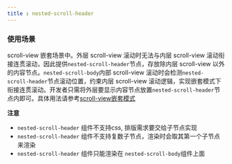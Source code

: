 ```yaml
---
title : nested-scroll-header
---
```


<!-- ## nested-scroll-header -->

<!-- UTSCOMJSON.nested-scroll-header.name -->

<!-- UTSCOMJSON.nested-scroll-header.description -->

<!-- UTSCOMJSON.nested-scroll-header.compatibility -->

<!-- UTSCOMJSON.nested-scroll-header.attribute -->

<!-- UTSCOMJSON.nested-scroll-header.event -->

<!-- UTSCOMJSON.nested-scroll-header.component_type-->

### 使用场景

scroll-view 嵌套场景中。外层 scroll-view 滚动时无法与内层 scroll-view 滚动衔接连贯滚动，因此提供`nested-scroll-header`节点，存放除内层 scroll-view 以外的内容节点。`nested-scroll-body`内部 scroll-view 滚动时会检测`nested-scroll-header`节点滚动位置，约束内层 scroll-view 滚动逻辑，实现嵌套模式下衔接连贯滚动。开发者只需将外层要显示内容节点放置`nested-scroll-header`节点内即可。具体用法请参考[scroll-view嵌套模式](https://doc.dcloud.net.cn/uni-app-x/component/scroll-view.html#nested-scroll-view)

**注意**

+ `nested-scroll-header` 组件不支持css, 排版需求要交给子节点实现
+ `nested-scroll-header` 组件不支持复数子节点，渲染时会取其第一个子节点来渲染
+ `nested-scroll-header` 组件只能渲染在 `nested-scroll-body`组件上面

<!-- UTSCOMJSON.nested-scroll-header.children -->

<!-- UTSCOMJSON.nested-scroll-header.example -->

<!-- UTSCOMJSON.nested-scroll-header.reference -->
